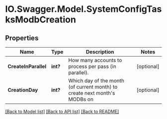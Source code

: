 # IO.Swagger.Model.SystemConfigTasksModbCreation
## Properties

Name | Type | Description | Notes
------------ | ------------- | ------------- | -------------
**CreateInParallel** | **int?** | How many accounts to process per pass (in parallel). | [optional] 
**CreationDay** | **int?** | Which day of the month (of current month) to create next month&#39;s MODBs on | [optional] 

[[Back to Model list]](../README.md#documentation-for-models) [[Back to API list]](../README.md#documentation-for-api-endpoints) [[Back to README]](../README.md)

